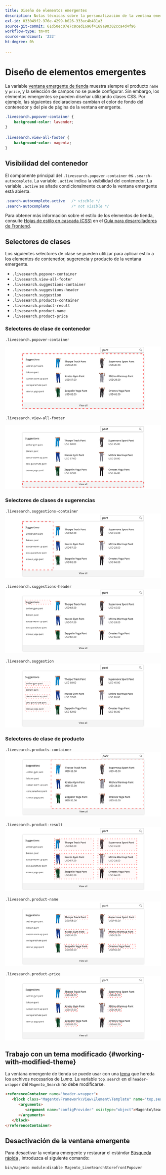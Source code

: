 ```yaml
---
title: Diseño de elementos emergentes
description: Notas técnicas sobre la personalización de la ventana emergente de tienda de Live Search.
exl-id: 033049f2-976e-4299-b026-333ac4b481a3
source-git-commit: 61d50ec07e7c8ced1696f4169a90302cca4d4f96
workflow-type: tm+mt
source-wordcount: '222'
ht-degree: 0%

---
```


# Diseño de elementos emergentes

La variable [ventana emergente de tienda](storefront-popover.md) muestra siempre el producto `name` y `price`, y la selección de campos no se puede configurar. Sin embargo, los elementos emergentes se pueden diseñar utilizando clases CSS. Por ejemplo, las siguientes declaraciones cambian el color de fondo del contenedor y del pie de página de la ventana emergente.

```css
.livesearch.popover-container {
    background-color: lavender;
}

.livesearch.view-all-footer {
    background-color: magenta;
}
```

## Visibilidad del contenedor

El componente principal del `.livesearch.popover-container` es `.search-autocomplete`.  La variable `.active` indica la visibilidad del contenedor. La variable `.active` se añade condicionalmente cuando la ventana emergente está abierta.

```css
.search-autocomplete.active   /* visible */
.search-autocomplete          /* not visible */
```

Para obtener más información sobre el estilo de los elementos de tienda, consulte [Hojas de estilo en cascada (CSS)](https://devdocs.magento.com/guides/v2.4/frontend-dev-guide/css-topics/css-overview.html) en el [Guía para desarrolladores de Frontend](https://devdocs.magento.com/guides/v2.4/frontend-dev-guide/bk-frontend-dev-guide.html).

## Selectores de clases

Los siguientes selectores de clase se pueden utilizar para aplicar estilo a los elementos de contenedor, sugerencia y producto de la ventana emergente.

* `.livesearch.popover-container`
* `.livesearch.view-all-footer`
* `.livesearch.suggestions-container`
* `.livesearch.suggestions-header`
* `.livesearch.suggestion`
* `.livesearch.products-container`
* `.livesearch.product-result`
* `.livesearch.product-name`
* `.livesearch.product-price`

### Selectores de clase de contenedor

`.livesearch.popover-container`

![Envase](assets/livesearch-popover-container.png)

`.livesearch.view-all-footer`

![Ver todo el pie de página](assets/livesearch-view-all-footer.png)

### Selectores de clases de sugerencias

`.livesearch.suggestions-container`
![Contenedor de sugerencias](assets/livesearch-suggestions-container.png)

`.livesearch.suggestions-header`
![Encabezado Sugerencias](assets/livesearch-suggestions-header.png)

`.livesearch.suggestion`
![Sugerencia](assets/livesearch-suggestion.png)

### Selectores de clase de producto

`.livesearch.products-container`
![Contenedor de producto](assets/livesearch-product-container.png)

`.livesearch.product-result`
![Resultado del producto](assets/livesearch-product-result.png)

`.livesearch.product-name`
![Nombre del producto](assets/livesearch-product-name.png)

`.livesearch.product-price`
![Precio del producto](assets/livesearch-product-price.png)

## Trabajo con un tema modificado {#working-with-modified-theme}

La ventana emergente de tienda se puede usar con una [tema](https://devdocs.magento.com/guides/v2.3/frontend-dev-guide/themes/theme-overview.html) que hereda los archivos necesarios de *Luma*. La variable `top.search` en el `header-wrapper` del `Magento_Search` no debe modificarse.

```html
<referenceContainer name="header-wrapper">
   <block class="Magento\Framework\View\Element\Template" name="top.search" as="topSearch" template="Magento_Search::form.mini.phtml">
      <arguments>
         <argument name="configProvider" xsi:type="object">Magento\Search\ViewModel\ConfigProvider</argument>
      </arguments>
   </block>
</referenceContainer>
```

## Desactivación de la ventana emergente

Para desactivar la ventana emergente y restaurar el estándar [Búsqueda rápida](https://docs.magento.com/user-guide/catalog/search-quick.html) , introduzca el siguiente comando:

```bash
bin/magento module:disable Magento_LiveSearchStorefrontPopover
```
